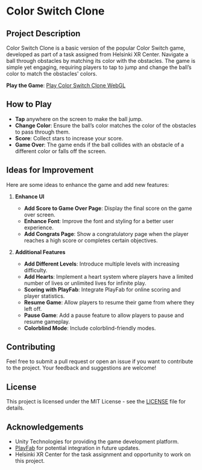 # Color Switch Clone

## Project Description

Color Switch Clone is a basic version of the popular Color Switch game, developed as part of a task assigned from Helsinki XR Center. Navigate a ball through obstacles by matching its color with the obstacles. The game is simple yet engaging, requiring players to tap to jump and change the ball’s color to match the obstacles' colors.

**Play the Game**: [Play Color Switch Clone WebGL](https://ranajollanar.github.io/ColorSwitch/)

## How to Play

- **Tap** anywhere on the screen to make the ball jump.
- **Change Color**: Ensure the ball’s color matches the color of the obstacles to pass through them.
- **Score**: Collect stars to increase your score.
- **Game Over**: The game ends if the ball collides with an obstacle of a different color or falls off the screen.

## Ideas for Improvement

Here are some ideas to enhance the game and add new features:

1. **Enhance UI**
   - **Add Score to Game Over Page**: Display the final score on the game over screen.
   - **Enhance Font**: Improve the font and styling for a better user experience.
   - **Add Congrats Page**: Show a congratulatory page when the player reaches a high score or completes certain objectives.

2. **Additional Features**
   - **Add Different Levels**: Introduce multiple levels with increasing difficulty.
   - **Add Hearts**: Implement a heart system where players have a limited number of lives or unlimited lives for infinite play.
   - **Scoring with PlayFab**: Integrate PlayFab for online scoring and player statistics.
   - **Resume Game**: Allow players to resume their game from where they left off.
   - **Pause Game**: Add a pause feature to allow players to pause and resume gameplay.
   - **Colorblind Mode**: Include colorblind-friendly modes.

## Contributing

Feel free to submit a pull request or open an issue if you want to contribute to the project. Your feedback and suggestions are welcome!

## License

This project is licensed under the MIT License - see the [LICENSE](LICENSE) file for details.

## Acknowledgements

- Unity Technologies for providing the game development platform.
- [PlayFab](https://playfab.com/) for potential integration in future updates.
- Helsinki XR Center for the task assignment and opportunity to work on this project.
